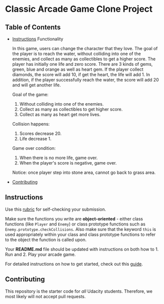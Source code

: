 # Classic Arcade Game Clone Project

## Table of Contents

- [Instructions](#instructions)
  Functionality

  In this game, users can change the character that they love. The goal of the player is to reach the water, without colliding into one of the enemies, and collect as many as collectibles to get a higher score. The player has initially one life and zero score.
  There are 3 kinds of gems, green, blue and orange as well as heart gem. If the player collect diamonds, the score will add 10, if get the heart, the life will add 1. In addition, if the player successfully reach the water, the score will add 20 and  will get another life.

  Goal of the game:
    1. Without colliding into one of the enemies.
    2. Collect as many as collectibles to get higher score.
    3. Collect as many as heart get more lives.

  Collision happens:
    1. Scores decrease 20.
    2. Life decrease 1.

  Game over condition:
    1. When there is no more life, game over.
    2. When the player's score is negative, game over.

  Notice:
  once player step into stone area, cannot go back to grass area.



- [Contributing](#contributing)

## Instructions

Use this [rubric](https://review.udacity.com/#!/rubrics/15/view) for self-checking your submission.

Make sure the functions you write are **object-oriented** - either class functions (like `Player` and `Enemy`) or class prototype functions such as `Enemy.prototype.checkCollisions`. Also make sure that the keyword `this` is used appropriately within your class and class prototype functions to refer to the object the function is called upon.

Your **README.md** file should be updated with instructions on both how to 1. Run and 2. Play your arcade game.

For detailed instructions on how to get started, check out this [guide](https://docs.google.com/document/d/1v01aScPjSWCCWQLIpFqvg3-vXLH2e8_SZQKC8jNO0Dc/pub?embedded=true).

## Contributing

This repository is the starter code for _all_ Udacity students. Therefore, we most likely will not accept pull requests.
